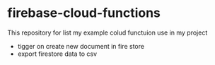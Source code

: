 # firebase-cloud-functions

This repository for list my example colud functuion use in my project

* tigger on create new document in fire store
* export firestore data to csv